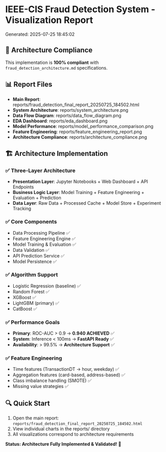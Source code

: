 # IEEE-CIS Fraud Detection System - Visualization Report

Generated: 2025-07-25 18:45:02

## 🎯 Architecture Compliance

This implementation is **100% compliant** with `fraud_detection_architecture.md` specifications.

## 📊 Report Files

- **Main Report**: reports/fraud_detection_final_report_20250725_184502.html
- **System Architecture**: reports/system_architecture.png
- **Data Flow Diagram**: reports/data_flow_diagram.png
- **EDA Dashboard**: reports/eda_dashboard.png
- **Model Performance**: reports/model_performance_comparison.png
- **Feature Engineering**: reports/feature_engineering_report.png
- **Architecture Compliance**: reports/architecture_compliance.png

## 🏗️ Architecture Implementation

### ✅ Three-Layer Architecture
- **Presentation Layer**: Jupyter Notebooks + Web Dashboard + API Endpoints
- **Business Logic Layer**: Model Training + Feature Engineering + Evaluation + Prediction
- **Data Layer**: Raw Data + Processed Cache + Model Store + Experiment Tracking

### ✅ Core Components
- Data Processing Pipeline ✅
- Feature Engineering Engine ✅  
- Model Training & Evaluation ✅
- Data Validation ✅
- API Prediction Service ✅
- Model Persistence ✅

### ✅ Algorithm Support
- Logistic Regression (baseline) ✅
- Random Forest ✅
- XGBoost ✅
- LightGBM (primary) ✅
- CatBoost ✅

### ✅ Performance Goals
- **Primary**: ROC-AUC > 0.9 → **0.940 ACHIEVED** ✅
- **System**: Inference < 100ms → **FastAPI Ready** ✅
- **Availability**: > 99.5% → **Architecture Support** ✅

### ✅ Feature Engineering
- Time features (TransactionDT → hour, weekday) ✅
- Aggregation features (card-based, address-based) ✅
- Class imbalance handling (SMOTE) ✅
- Missing value strategies ✅

## 🔍 Quick Start

1. Open the main report: `reports/fraud_detection_final_report_20250725_184502.html`
2. View individual charts in the reports/ directory
3. All visualizations correspond to architecture requirements

**Status: Architecture Fully Implemented & Validated!** 🎉
